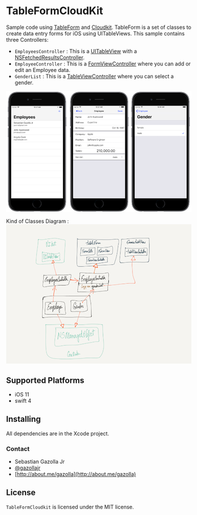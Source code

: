 # TableFormCloudKit
Sample code using  [TableForm](https://github.com/gazolla/TableForm) and [Cloudkit](https://developer.apple.com/documentation/cloudkit). TableForm is a set of classes to create data entry forms for iOS using UITableViews. This sample contains three Controllers:
- `EmployeesController` : This is a [UITableView](https://developer.apple.com/documentation/uikit/uitableview) with a [NSFetchedResultsController](https://developer.apple.com/documentation/coredata/nsfetchedresultscontroller).
- `EmployeeController` : This is a  [FormViewController](https://github.com/gazolla/TableFormCoreData/blob/master/TableFormCoreData/TableForm/FormViewController.swift) where you can add or edit an Employee data.
- `GenderList` : This is a [TableViewController](https://github.com/gazolla/TableFormCoreData/blob/master/TableFormCoreData/GenericTableView/TableViewController.swift) where you can select a gender.

![](https://github.com/gazolla/TableFormCoreData/raw/master/Controllers.png)

Kind of Classes Diagram :
![](https://github.com/gazolla/TableFormCoreData/raw/master/TableFormCoreDataMini.png)

## Supported Platforms

- iOS 11
- swift 4

## Installing

All dependencies are in the Xcode project.

### Contact

* Sebastian Gazolla Jr
* [@gazollajr](http://twitter.com/gazollajr)
* [http://about.me/gazolla](http://about.me/gazolla)

## License

`TableFormCloudkit` is licensed under the MIT license.
